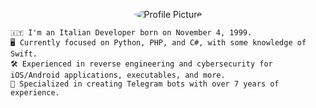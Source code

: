 
<p align="center">
  <img src="https://avatars.githubusercontent.com/u/41640802" alt="Profile Picture" style="border-radius: 50%;">
</p>

    🇮🇹 I'm an Italian Developer born on November 4, 1999.
    🖥️ Currently focused on Python, PHP, and C#, with some knowledge of Swift.
    🛠️ Experienced in reverse engineering and cybersecurity for iOS/Android applications, executables, and more.
    🤖 Specialized in creating Telegram bots with over 7 years of experience.
